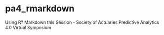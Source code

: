 # pa4_rmarkdown
Using R? Markdown this Session - Society of Actuaries Predictive Analytics 4.0 Virtual Symposium
